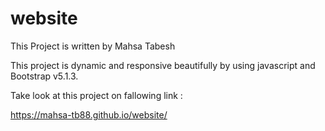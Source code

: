 # website
This Project is written by Mahsa Tabesh
 
This project is dynamic and responsive beautifully by using javascript and Bootstrap v5.1.3.

 Take look at this project on fallowing link :
 
 https://mahsa-tb88.github.io/website/
